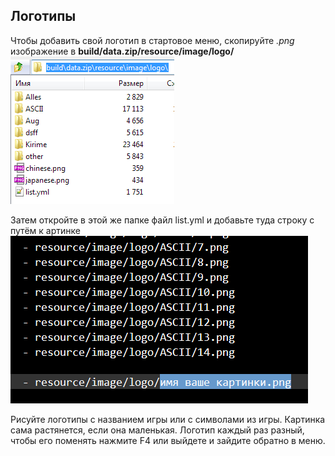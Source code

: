 ## Логотипы
Чтобы добавить свой логотип в стартовое меню, скопируйте *.png* изображение в **build/data.zip/resource/image/logo/**\
![](path2bg.png)

Затем откройте в этой же папке файл list.yml и добавьте туда строку с путём к артинке\
![](path2bg-yml.png)

Рисуйте логотипы с названием игры или с символами из игры. Картинка сама растянется, если она маленькая. Логотип каждый раз разный, чтобы его поменять нажмите F4 или выйдете и зайдите обратно в меню.
